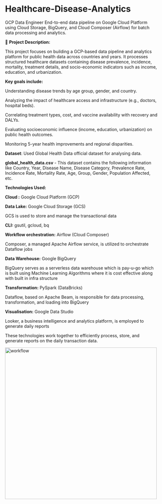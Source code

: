 # Healthcare-Disease-Analytics
GCP Data Engineer
End-to-end data pipeline on Google Cloud Platform using Cloud Storage, BigQuery, and Cloud Composer (Airflow) for batch data processing and analytics.

📝 **Project Description:**

This project focuses on building a GCP-based data pipeline and analytics platform for public health data across countries and years. It processes structured healthcare datasets containing disease prevalence, incidence, mortality, treatment details, and socio-economic indicators such as income, education, and urbanization.

**Key goals include:**

Understanding disease trends by age group, gender, and country.

Analyzing the impact of healthcare access and infrastructure (e.g., doctors, hospital beds).

Correlating treatment types, cost, and vaccine availability with recovery and DALYs.

Evaluating socioeconomic influence (income, education, urbanization) on public health outcomes.

Monitoring 5-year health improvements and regional disparities.

**Dataset**:
Used Global Health Data official dataset for analysing data.

**global_health_data.csv** - This dataset contains the following information like Country, Year, Disease Name, Disease Category, Prevalence Rate, Incidence Rate, Mortality Rate,	Age, Group, Gender, Population Affected, etc.

**Technologies Used:**

**Cloud :** Google Cloud Platform (GCP)

**Data Lake:** Google Cloud Storage (GCS)

GCS is used to store and manage the transactional data

**CLI:** gsutil, gcloud, bq

**Workflow orchestration:** Airflow (Cloud Composer)

Composer, a managed Apache Airflow service, is utilized to orchestrate Dataflow jobs

**Data Warehouse:** Google BigQuery

BigQuery serves as a serverless data warehouse which is pay-u-go which is built using Machine Learning Algorithms where it is cost effective along with built in infra structure

**Transformation:** PySpark (DataBricks)

Dataflow, based on Apache Beam, is responsible for data processing, transformation, and loading into BigQuery

**Visualisation:** Google Data Studio

Looker, a business intelligence and analytics platform, is employed to generate daily reports

These technologies work together to efficiently process, store, and generate reports on the daily transaction data.

<img width="500" alt="workflow" src="https://github.com/user-attachments/assets/82ba754a-696c-412f-93c4-8659d43941d8" />



